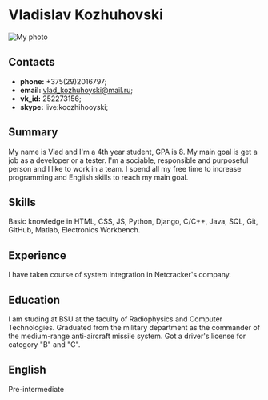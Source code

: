 # **Vladislav Kozhuhovski**

![My photo](https://i.ibb.co/cTdsr8C/image.png)

## **Contacts**

- **phone:** +375(29)2016797;
- **email:** vlad_kozhuhoyski@mail.ru;
- **vk_id:** 252273156;
- **skype:** live:koozhihooyski;

## **Summary**

My name is Vlad and I'm a 4th year student, GPA is 8. My main goal is get a job as a developer or a tester. 
I'm a sociable, responsible and purposeful person and I like to work in a team.
I spend all my free time to increase programming and English skills to reach my main goal.

## **Skills**

Basic knowledge in HTML, CSS, JS, Python, Django, C/C++, Java, SQL, Git, GitHub, Matlab, Electronics Workbench.

## **Experience**

I have taken course of system integration in Netcracker's company.

## **Education**

I am studing at BSU at the faculty of Radiophysics and Computer Technologies.
Graduated from the military department as the commander of the medium-range anti-aircraft missile system.
Got a driver's license for category "B" and "C".

## **English**

Pre-intermediate
